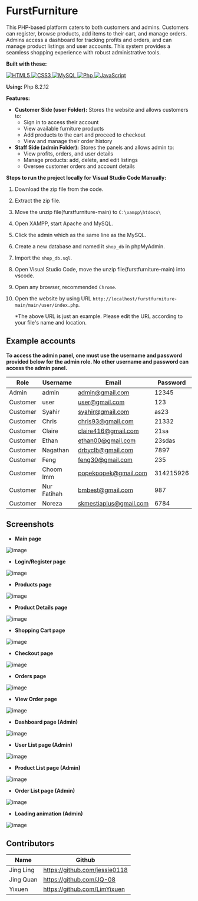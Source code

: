 # FurstFurniture
This PHP-based platform caters to both customers and admins. Customers can register, browse products, add items to their cart, and manage orders. Admins access a dashboard for tracking profits and orders, and can manage product listings and user accounts. This system provides a seamless shopping experience with robust administrative tools.

**Built with these:** 
<p align="left">
   <a href="#">
      <img alt="HTML5" src="https://img.shields.io/badge/html5%20-%23E34F26.svg?&style=for-the-badge&logo=html5&logoColor=white"/>
      <img alt="CSS3" src="https://img.shields.io/badge/css3%20-%231572B6.svg?&style=for-the-badge&logo=css3&logoColor=white"/>
      <img alt="MySQL" src="https://img.shields.io/badge/mysql-%2300f.svg?&style=for-the-badge&logo=mysql&logoColor=white"/>
      <img alt="Php" src="https://img.shields.io/badge/php-474a8a?style=for-the-badge&logo=php&logoColor=white" />
      <img alt="JavaScript" src="https://img.shields.io/badge/javascript%20-%23F7DF1E.svg?&style=for-the-badge&logo=javascript&logoColor=black"/>
   </a>
</p>

**Using:** Php 8.2.12

**Features:**
* **Customer Side (user Folder):** Stores the website and allows customers to:
    * Sign in to access their account
    * View available furniture products
    * Add products to the cart and proceed to checkout
    * View and manage their order history
* **Staff Side (admin Folder):** Stores the panels and allows admin to:
    * View profits, orders, and user details
    * Manage products: add, delete, and edit listings
    * Oversee customer orders and account details

**Steps to run the project locally for Visual Studio Code Manually:**

1. Download the zip file from the code.
2. Extract the zip file.
3. Move the unzip file(furstfurniture-main) to `C:\xampp\htdocs\`
4. Open XAMPP, start Apache and MySQL.
5. Click the admin which as the same line as the MySQL.
6. Create a new database and named it `shop_db` in phpMyAdmin.
7. Import the `shop_db.sql`.
8. Open Visual Studio Code, move the unzip file(furstfurniture-main) into vscode.
9. Open any browser, recommended `Chrome`.
10. Open the website by using URL `http://localhost/furstfurniture-main/main/user/index.php`.
    
    *The above URL is just an example. Please edit the URL according to your file's name and location.

## Example accounts
**To access the admin panel, one must use the username and password provided below for the admin role. No other username and password can access the admin panel.**

| Role | Username | Email | Password |
|---|---|---|---|
| Admin | admin | admin@gmail.com | 12345 |
| Customer | user | user@gmail.com | 123 |
| Customer | Syahir | syahir@gmail.com | as23 |
| Customer | Chris | chris93@gmail.com | 21332 |
| Customer | Claire | claire416@gmail.com | 21sa |
| Customer | Ethan | ethan00@gmail.com | 23sdas |
| Customer | Nagathan | drbyclb@gmail.com | 7897 |
| Customer | Feng | feng30@gmail.com | 235 |
| Customer | Choom Imm | popekpopek@gmail.com | 314215926 |
| Customer | Nur Fatihah | bmbest@gmail.com | 987 |
| Customer | Noreza | skmestiaplus@gmail.com | 6784 |

## Screenshots
* **Main page**

![image](https://github.com/user-attachments/assets/437168b6-e59c-4663-89d4-ee8e0556a4e2)

* **Login/Register page**

![image](https://github.com/user-attachments/assets/880020df-f1eb-48db-b477-e88169ad25fa)

* **Products page**

![image](https://github.com/user-attachments/assets/57ec1bd2-b8e3-46ea-93a1-797fa36e1ed0)

* **Product Details page**

![image](https://github.com/user-attachments/assets/367a65ae-4bd9-487d-b72a-44b142b2c8c0)

* **Shopping Cart page**

![image](https://github.com/user-attachments/assets/08e4cece-9f7e-4be4-ab13-d306dfe0462f)

* **Checkout page**

![image](https://github.com/user-attachments/assets/fa583812-fe75-4fb9-972d-54948de73423)

* **Orders page**

![image](https://github.com/user-attachments/assets/affd418a-9cf6-4b3a-8209-ea53c8e7477a)

* **View Order page**

![image](https://github.com/user-attachments/assets/80673e3f-ef20-4fdb-9852-8c1302693db6)

* **Dashboard page (Admin)**

![image](https://github.com/user-attachments/assets/129fdd11-2a7d-4975-9ab5-e900d7a40b22)

* **User List page (Admin)**

![image](https://github.com/user-attachments/assets/1c9fdb0d-23c7-4242-9224-a66da1577466)

* **Product List page (Admin)**

![image](https://github.com/user-attachments/assets/e990d54b-49b1-4abc-ac80-1e582064df7a)

* **Order List page (Admin)**

![image](https://github.com/user-attachments/assets/8a009cdb-22fe-46eb-8d6b-16ebbb3b4c61)

* **Loading animation (Admin)**

![image](https://github.com/user-attachments/assets/516caae2-0248-4949-9882-642b4b358219)

## Contributors

| Name | Github |
|---|---|
| Jing Ling | https://github.com/jessie0118 |
| Jing Quan | https://github.com/JQ-08 |
| Yixuen | https://github.com/LimYixuen |
